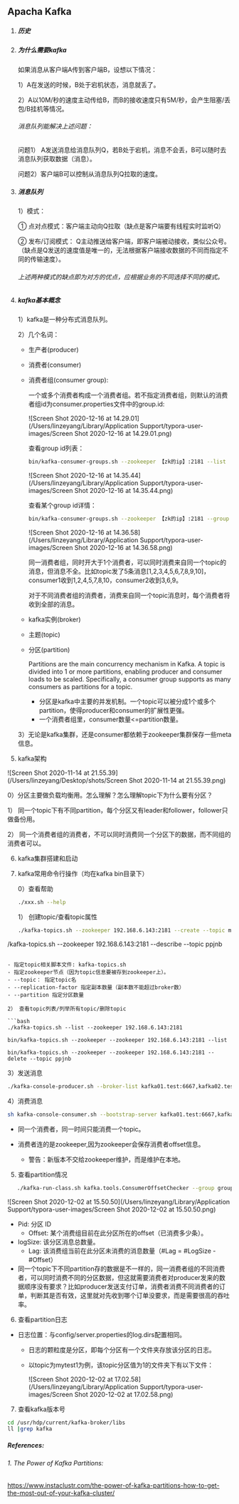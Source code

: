 ## Apacha Kafka

1. ##### 历史

2. ##### 为什么需要kafka

   如果消息从客户端A传到客户端B，设想以下情况：

   1）A在发送的时候，B处于宕机状态，消息就丢了。

   2）A以10M/秒的速度主动传给B，而B的接收速度只有5M/秒，会产生阻塞/丢包/B挂机等情况。

   ###### 消息队列能解决上述问题：

   问题1） A发送消息给消息队列Q，若B处于宕机，消息不会丢，B可以随时去消息队列获取数据（消息）。

   问题2）客户端B可以控制从消息队列Q拉取的速度。 

2. ##### 消息队列

   1）模式：

   ① 点对点模式：客户端主动向Q拉取（缺点是客户端要有线程实时监听Q）

   ② 发布/订阅模式： Q主动推送给客户端，即客户端被动接收，类似公众号。（缺点是Q发送的速度值是唯一的，无法根据客户端接收数据的不同而指定不同的传输速度）。

   ###### 上述两种模式的缺点即为对方的优点，应根据业务的不同选择不同的模式。

4. ##### kafka基本概念

   1）kafka是一种分布式消息队列。

   2）几个名词：

   - 生产者(producer)

   - 消费者(consumer) 

   - 消费者组(consumer group):

      一个或多个消费者构成一个消费者组。若不指定消费者组，则默认的消费者组id为consumer.properties文件中的group.id:

     ![Screen Shot 2020-12-16 at 14.29.01](/Users/linzeyang/Library/Application Support/typora-user-images/Screen Shot 2020-12-16 at 14.29.01.png)

     查看group id列表：

     ```bash
     bin/kafka-consumer-groups.sh --zookeeper 【zk的ip】:2181 --list
     ```

     ![Screen Shot 2020-12-16 at 14.35.44](/Users/linzeyang/Library/Application Support/typora-user-images/Screen Shot 2020-12-16 at 14.35.44.png)

     查看某个group id详情：

     ```bash
     bin/kafka-consumer-groups.sh --zookeeper 【zk的ip】:2181 --group 【group_id】--describe
     ```

     ![Screen Shot 2020-12-16 at 14.36.58](/Users/linzeyang/Library/Application Support/typora-user-images/Screen Shot 2020-12-16 at 14.36.58.png)

     同一消费者组，同时开大于1个消费者，可以同时消费来自同一个topic的消息，但消息不全。比如topic发了5条消息[1,2,3,4,5,6,7,8,9,10]，consumer1收到1,2,4,5,7,8,10，consumer2收到3,6,9。

     对于不同消费者组的消费者，消费来自同一个topic消息时，每个消费者将收到全部的消息。

   - kafka实例(broker)

   - 主题(topic)

   - 分区(partition)

     Partitions are the main concurrency mechanism in Kafka. A topic is divided into 1 or more partitions, enabling producer and consumer loads to be scaled. Specifically, a consumer group supports as many consumers as partitions for a topic. 

     - 分区是kafka中主要的并发机制。一个topic可以被分成1个或多个partition，使得producer和consumer的扩展性更强。
     - 一个消费者组里，consumer数量<=partition数量。

   3）无论是kafka集群，还是consumer都依赖于zookeeper集群保存一些meta信息。

4. kafka架构


![Screen Shot 2020-11-14 at 21.55.39](/Users/linzeyang/Desktop/shots/Screen Shot 2020-11-14 at 21.55.39.png)



0）分区主要做负载均衡用。怎么理解？怎么理解topic下为什么要有分区？

1） 同一个topic下有不同partition，每个分区又有leader和follower，follower只做备份用。

2） 同一个消费者组的消费者，不可以同时消费同一个分区下的数据，而不同组的消费者可以。

6. kafka集群搭建和启动

7. kafka常用命令行操作（均在kafka bin目录下）

   0）查看帮助

   ```bash
   ./xxx.sh --help
   ```

   1） 创建topic/查看topic属性

   ```bash
   ./kafka-topics.sh --zookeeper 192.168.6.143:2181 --create --topic mytest --replication-factor 1 --partitions 3
   
/kafka-topics.sh --zookeeper 192.168.6.143:2181  --describe --topic ppjnb
   ```
   
   - 指定topic相关脚本文件: kafka-topics.sh
   - 指定zookeeper节点（因为topic信息要被存到zookeeper上）。
   - --topic： 指定topic名
- --replication-factor 指定副本数量（副本数不能超过broker数）
   - --partition 指定分区数量

   2） 查看topic列表/列举所有topic/删除topic
   
   ```bash
./kafka-topics.sh --list --zookeeper 192.168.6.143:2181
   
bin/kafka-topics.sh --zookeeper --zookeeper 192.168.6.143:2181 --list
   
bin/kafka-topics.sh --zookeeper --zookeeper 192.168.6.143:2181 --delete --topic ppjnb
   ```

   3）发送消息

   ```bash
   ./kafka-console-producer.sh --broker-list kafka01.test:6667,kafka02.test:6667,kafka03.test:6667 --topic [topicName]
   ```
   
   4）消费消息
   
   ```bash
   sh kafka-console-consumer.sh --bootstrap-server kafka01.test:6667,kafka02.test:6667,kafka03.test:6667 --topic ericuu1 --group cwz2	 --from-beginning
   ```
   
   - 同一个消费者，同一时间只能消费一个topic。
- 消费者连的是zookeeper,因为zookeeper会保存消费者offset信息。
  
   - 警告：新版本不交给zookeeper维护，而是维护在本地。
   
     
   

5) 查看partition情况

```bash
   ./kafka-run-class.sh kafka.tools.ConsumerOffsetChecker --group group_mytes2 topic mytest1 --zookeeper 192.168.6.143:2181
```

   ![Screen Shot 2020-12-02 at 15.50.50](/Users/linzeyang/Library/Application Support/typora-user-images/Screen Shot 2020-12-02 at 15.50.50.png)

- Pid: 分区 ID
   - Offset: 某个消费组目前在此分区所在的offset（已消费多少条）。
- logSize: 该分区消息总数量。
   - Lag: 该消费组当前在此分区未消费的消息数量（#Lag = #LogSize - #Offset）
- 同一个topic下不同partition存的数据是不一样的，同一消费者组的不同消费者，可以同时消费不同的分区数据，但这就需要消费者对producer发来的数据顺序没有要求？比如producer发送支付订单，消费者消费不同消费者的订单，判断其是否有效，这里就对先收到哪个订单没要求，而是需要很高的吞吐率。
  

6) 查看partition日志

- 日志位置：与config/server.properties的log.dirs配置相同。
  
   - 日志的颗粒度是分区，即每个分区有一个文件夹存放该分区的日志。
   
   - 以topic为mytest1为例，该topic分区值为1的文件夹下有以下文件：
   
     ![Screen Shot 2020-12-02 at 17.02.58](/Users/linzeyang/Library/Application Support/typora-user-images/Screen Shot 2020-12-02 at 17.02.58.png)



7) 查看kafka版本号

```bash
cd /usr/hdp/current/kafka-broker/libs
ll |grep kafka
```



##### References:

###### 1. The Power of Kafka Partitions:

https://www.instaclustr.com/the-power-of-kafka-partitions-how-to-get-the-most-out-of-your-kafka-cluster/